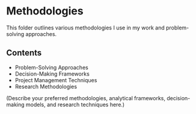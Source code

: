 # Methodologies

This folder outlines various methodologies I use in my work and problem-solving approaches.

## Contents

- Problem-Solving Approaches
- Decision-Making Frameworks
- Project Management Techniques
- Research Methodologies

(Describe your preferred methodologies, analytical frameworks, decision-making models, and research techniques here.)